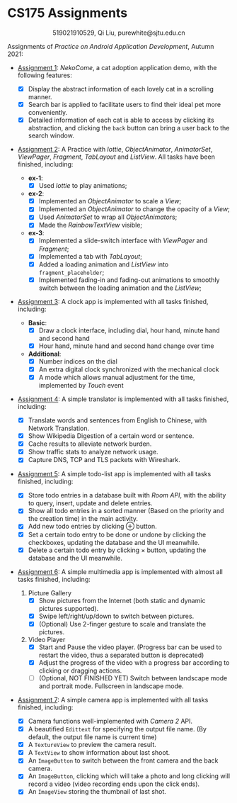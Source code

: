 # CS175 Assignments

<center>519021910529, Qi Liu, purewhite@sjtu.edu.cn</center>

Assignments of *Practice on Android Application Development*, Autumn 2021:

- [Assignment 1](https://github.com/Purewhite2019/cs175/tree/homework1): *NekoCome*, a cat adoption application demo, with the following features:
  - [x] Display the abstract information of each lovely cat in a scrolling manner.
  - [x] Search bar is applied to facilitate users to find their ideal pet more conveniently.
  - [x] Detailed information of each cat is able to access by clicking its abstraction, and clicking the `back` button can bring a user back to the search window.
  
- [Assignment 2](https://github.com/Purewhite2019/cs175/tree/homework2): A Practice with *lottie*, *ObjectAnimator*, *AnimatorSet*, *ViewPager*, *Fragment*, *TabLayout* and *ListView*. All tasks have been finished, including:
  - **ex-1**: 
    - [x] Used *lottie* to play animations;
  - **ex-2**:
    - [x] Implemented an *ObjectAnimator* to scale a *View*;
    - [x] Implemented an *ObjectAnimator* to change the opacity of a *View*;
    - [x] Used *AnimatorSet* to wrap all *ObjectAnimator*s;
    - [x] Made the *RainbowTextView* visible;
  - **ex-3**:
    - [x] Implemented a slide-switch interface with *ViewPager* and *Fragment*;
    - [x] Implemented a tab with *TabLayout*;
    - [x] Added a loading animation and *ListView* into `fragment_placeholder`;
    - [x] Implemented fading-in and fading-out animations to smoothly switch between the loading animation and the *ListView*;
  
- [Assignment 3](https://github.com/Purewhite2019/cs175/tree/homework3): A clock app is implemented with all tasks finished, including:
  - **Basic**:
    - [x] Draw a clock interface, including dial, hour hand, minute hand and second hand
    - [x] Hour hand, minute hand and second hand change over time
  - **Additional**:
    - [x] Number indices on the dial
    - [x] An extra digital clock synchronized with the mechanical clock
    - [x] A mode which allows manual adjustment for the time, implemented by *Touch* event
  
- [Assignment 4](https://github.com/Purewhite2019/cs175/tree/homework4): A simple translator is implemented with all tasks finished, including:
  
  - [x] Translate words and sentences from English to Chinese, with Network Translation.
  - [x] Show Wikipedia Digestion of a certain word or sentence.
  - [x] Cache results to alleviate network burden.
  - [x] Show traffic stats to analyze network usage.
  - [x] Capture DNS, TCP and TLS packets with Wireshark.
  
- [Assignment 5](https://github.com/Purewhite2019/cs175/tree/homework5): A simple todo-list app is implemented with all tasks finished, including:
  
  - [x] Store todo entries in a database built with *Room API*, with the ability to query, insert, update and delete entries.
  - [x] Show all todo entries in a sorted manner (Based on the priority and the creation time) in the main activity.
  - [x] Add new todo entries by clicking $\oplus$ button.
  - [x] Set a certain todo entry to be done or undone by clicking the checkboxes, updating the database and the UI meanwhile.
  - [x] Delete a certain todo entry by clicking $\times$ button, updating the database and the UI meanwhile.
  
- [Assignment 6](https://github.com/Purewhite2019/cs175/tree/homework6): A simple multimedia app is implemented with almost all tasks finished, including:

  1. Picture Gallery
     - [x] Show pictures from the Internet (both static and dynamic pictures supported).
     - [x] Swipe left/right/up/down to switch between pictures.
     - [x] (Optional) Use 2-finger gesture to scale and translate the pictures.

  2. Video Player
     - [x] Start and Pause the video player. (Progress bar can be used to restart the video, thus a separated button is deprecated)
     - [x] Adjust the progress of the video with a progress bar according to clicking or dragging actions.
     - [ ] (Optional, NOT FINISHED YET) Switch between landscape mode and portrait mode. Fullscreen in  landscape mode.

- [Assignment 7](https://github.com/Purewhite2019/cs175/tree/homework7): A simple camera app is implemented with all tasks finished, including:
  
  - [x] Camera functions well-implemented with *Camera 2* API.
  - [x] A beautified `Edittext` for specifying the output file name. (By default, the output file name is current time)
  - [x] A `TextureView` to preview the camera result.
  - [x] A `TextView` to show information about last shoot.
  - [x] An `ImageButton` to switch between the front camera and the back camera.
  - [x] An `ImageButton`, clicking which will take a photo and long clicking will record a video (video recording ends upon the click ends).
  - [x] An `ImageView` storing the thumbnail of last shot.
